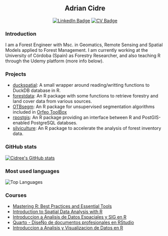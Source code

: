 <div align='center'>

  ## Adrian Cidre
  
  [![LinkedIn Badge](https://img.shields.io/badge/My-LinkedIn-blue)](https://www.linkedin.com/in/adrian-cidre/)
  [![CV Badge](https://img.shields.io/badge/My-CV-critical)](https://adrian-cidre.com/about)
</div>


### Introduction

I am a Forest Engineer with Msc. in Geomatics, Remote Sensing and Spatial Models applied to Forest Management. I am currently working at the University of Córdoba (Spain) as Forestry Researcher, and also teaching R through the Udemy platform (more info below).

### Projects

- [duckspatial](https://github.com/Cidree/duckspatial): A small wrapper around reading/writting functions to DuckDB database in R.
- [forestdata](https://github.com/Cidree/forestdata): An R package with some functions to retrieve forestry and land cover data from various sources.
- [OTBsegm](https://github.com/Cidree/OTBsegm): An R package for unsupervised segmentation algorithms included in [Orfeo ToolBox](https://www.orfeo-toolbox.org/)
- [rpostgis](https://cidree.github.io/rpostgis/): An R package providing an interface between R and PostGIS-enabled PostgreSQL databses.
- [silviculture](https://github.com/Cidree/silviculture): An R package to accelerate the analysis of forest inventory data.

### GitHub stats

[![Cidree's GitHub stats](https://github-readme-stats.vercel.app/api?username=Cidree&rank_icon=github&theme=transparent)](https://github.com/Cidree) 

### Most used languages

![Top Languages]([https://github-readme-stats.vercel.app/api/top-langs/?username=Cidree&hide=javascript,html,tex,ts,php&langs_count=2&theme=transparent&layout=compact](https://github-readme-stats.vercel.app/api/top-langs/?username=Cidree&hide=javascript,html,tex,ts,php,css,lua,scss&langs_count=2&theme=transparent&layout=compact))

### Courses

- [Mastering R: Best Practices and Essential Tools](https://adrian-cidre.com/02_courses/05_best_r_practices.html)
- [Introduction to Spatial Data Analysis with R](https://adrian-cidre.com/02_courses/03_spatial_data_en)
- [Introduccion a Analisis de Datos Espaciales y SIG en R](https://adrian-cidre.com/02_courses/02_spatial_data_es)
- [Quarto - DiseÑo de documentos profesionales en RStudio](https://adrian-cidre.com/02_courses/00_quarto_es)
- [Introduccion a Analisis y Visualizacion de Datos en R](https://adrian-cidre.com/02_courses/01_data_analysis_es)

<!--
**Cidree/Cidree** is a ✨ _special_ ✨ repository because its `README.md` (this file) appears on your GitHub profile.

Here are some ideas to get you started:

- 🔭 I’m currently working on ...
- 🌱 I’m currently learning ...
- 👯 I’m looking to collaborate on ...
- 🤔 I’m looking for help with ...
- 💬 Ask me about ...
- 📫 How to reach me: ...
- 😄 Pronouns: ...
- ⚡ Fun fact: ...
-->
